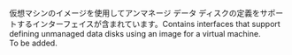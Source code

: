 <Namespace Name="Microsoft.Azure.Management.Compute.Fluent.VirtualMachineUnmanagedDataDisk.DefinitionWithImage">
  <Docs>
    <summary><span data-ttu-id="56ffa-101">仮想マシンのイメージを使用してアンマネージ データ ディスクの定義をサポートするインターフェイスが含まれています。</span><span class="sxs-lookup"><span data-stu-id="56ffa-101">Contains interfaces that support defining unmanaged data disks using an image for a virtual machine.</span></span></summary> 
    <remarks>To be added.</remarks>
  </Docs>
</Namespace>
